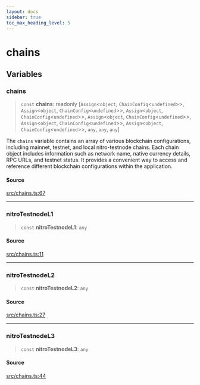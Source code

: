 ```yaml
---
layout: docs
sidebar: true
toc_max_heading_level: 5
---
```


# chains

## Variables

### chains

> `const` **chains**: readonly [`Assign`\<`object`, `ChainConfig`\<`undefined`\>\>, `Assign`\<`object`, `ChainConfig`\<`undefined`\>\>, `Assign`\<`object`, `ChainConfig`\<`undefined`\>\>, `Assign`\<`object`, `ChainConfig`\<`undefined`\>\>, `Assign`\<`object`, `ChainConfig`\<`undefined`\>\>, `Assign`\<`object`, `ChainConfig`\<`undefined`\>\>, `any`, `any`, `any`]

The `chains` variable contains an array of various blockchain configurations,
including mainnet, testnet, and local nitro-testnode chains. Each chain
object includes information such as network name, native currency details,
RPC URLs, and testnet status. It provides a convenient way to access and
reference different blockchain configurations within the application.

#### Source

[src/chains.ts:67](https://github.com/anegg0/arbitrum-orbit-sdk/blob/1aa2030374f41bb1bf01834ef0c05d2e6663f5e5/src/chains.ts#L67)

***

### nitroTestnodeL1

> `const` **nitroTestnodeL1**: `any`

#### Source

[src/chains.ts:11](https://github.com/anegg0/arbitrum-orbit-sdk/blob/1aa2030374f41bb1bf01834ef0c05d2e6663f5e5/src/chains.ts#L11)

***

### nitroTestnodeL2

> `const` **nitroTestnodeL2**: `any`

#### Source

[src/chains.ts:27](https://github.com/anegg0/arbitrum-orbit-sdk/blob/1aa2030374f41bb1bf01834ef0c05d2e6663f5e5/src/chains.ts#L27)

***

### nitroTestnodeL3

> `const` **nitroTestnodeL3**: `any`

#### Source

[src/chains.ts:44](https://github.com/anegg0/arbitrum-orbit-sdk/blob/1aa2030374f41bb1bf01834ef0c05d2e6663f5e5/src/chains.ts#L44)
